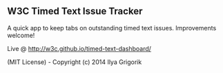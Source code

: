 ## W3C Timed Text Issue Tracker

A quick app to keep tabs on outstanding timed text issues. Improvements welcome!

Live @ http://w3c.github.io/timed-text-dashboard/

(MIT License) - Copyright (c) 2014 Ilya Grigorik
